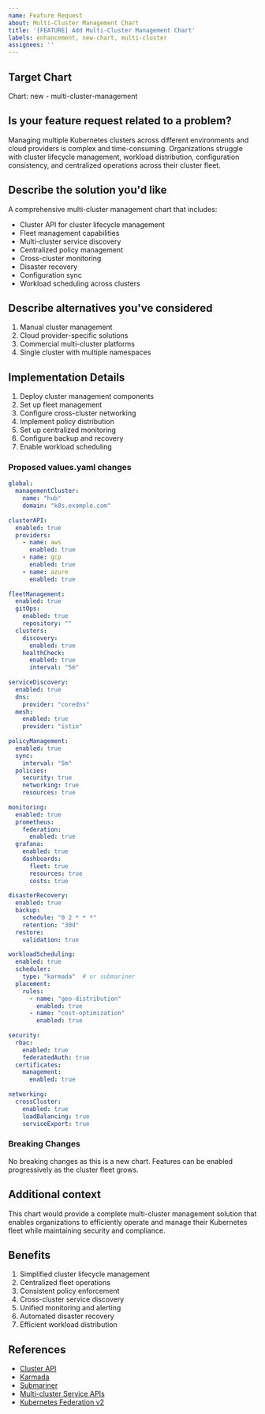 ```yaml
---
name: Feature Request
about: Multi-Cluster Management Chart
title: '[FEATURE] Add Multi-Cluster Management Chart'
labels: enhancement, new-chart, multi-cluster
assignees: ''
---
```


## Target Chart
<!-- Specify which chart this feature request is for, or "new" for a new chart proposal -->
Chart: new - multi-cluster-management

## Is your feature request related to a problem?
<!-- A clear and concise description of what the problem is. Ex. I'm always frustrated when [...] -->
Managing multiple Kubernetes clusters across different environments and cloud providers is complex and time-consuming. Organizations struggle with cluster lifecycle management, workload distribution, configuration consistency, and centralized operations across their cluster fleet.

## Describe the solution you'd like
<!-- A clear and concise description of what you want to happen -->
A comprehensive multi-cluster management chart that includes:
- Cluster API for cluster lifecycle management
- Fleet management capabilities
- Multi-cluster service discovery
- Centralized policy management
- Cross-cluster monitoring
- Disaster recovery
- Configuration sync
- Workload scheduling across clusters

## Describe alternatives you've considered
<!-- A clear and concise description of any alternative solutions or features you've considered -->
1. Manual cluster management
2. Cloud provider-specific solutions
3. Commercial multi-cluster platforms
4. Single cluster with multiple namespaces

## Implementation Details
<!-- If you can, explain how this feature might be implemented -->
1. Deploy cluster management components
2. Set up fleet management
3. Configure cross-cluster networking
4. Implement policy distribution
5. Set up centralized monitoring
6. Configure backup and recovery
7. Enable workload scheduling

### Proposed values.yaml changes
<!-- If applicable, suggest how the values.yaml should be modified -->
```yaml
global:
  managementCluster:
    name: "hub"
    domain: "k8s.example.com"
  
clusterAPI:
  enabled: true
  providers:
    - name: aws
      enabled: true
    - name: gcp
      enabled: true
    - name: azure
      enabled: true
      
fleetManagement:
  enabled: true
  gitOps:
    enabled: true
    repository: ""
  clusters:
    discovery:
      enabled: true
    healthCheck:
      enabled: true
      interval: "5m"
      
serviceDiscovery:
  enabled: true
  dns:
    provider: "coredns"
  mesh:
    enabled: true
    provider: "istio"
    
policyManagement:
  enabled: true
  sync:
    interval: "5m"
  policies:
    security: true
    networking: true
    resources: true
    
monitoring:
  enabled: true
  prometheus:
    federation:
      enabled: true
  grafana:
    enabled: true
    dashboards:
      fleet: true
      resources: true
      costs: true
      
disasterRecovery:
  enabled: true
  backup:
    schedule: "0 2 * * *"
    retention: "30d"
  restore:
    validation: true
    
workloadScheduling:
  enabled: true
  scheduler:
    type: "karmada"  # or submariner
  placement:
    rules:
      - name: "geo-distribution"
        enabled: true
      - name: "cost-optimization"
        enabled: true
        
security:
  rbac:
    enabled: true
    federatedAuth: true
  certificates:
    management:
      enabled: true
      
networking:
  crossCluster:
    enabled: true
    loadBalancing: true
    serviceExport: true
```

### Breaking Changes
<!-- Would this feature introduce breaking changes? Please describe -->
No breaking changes as this is a new chart. Features can be enabled progressively as the cluster fleet grows.

## Additional context
<!-- Add any other context or screenshots about the feature request here -->
This chart would provide a complete multi-cluster management solution that enables organizations to efficiently operate and manage their Kubernetes fleet while maintaining security and compliance.

## Benefits
<!-- Describe the benefits this feature would bring to users -->
1. Simplified cluster lifecycle management
2. Centralized fleet operations
3. Consistent policy enforcement
4. Cross-cluster service discovery
5. Unified monitoring and alerting
6. Automated disaster recovery
7. Efficient workload distribution

## References
<!-- Add any relevant references, documentation, or examples -->
- [Cluster API](https://cluster-api.sigs.k8s.io/)
- [Karmada](https://karmada.io/docs/)
- [Submariner](https://submariner.io/docs/)
- [Multi-cluster Service APIs](https://github.com/kubernetes-sigs/mcs-api)
- [Kubernetes Federation v2](https://github.com/kubernetes-sigs/kubefed) 